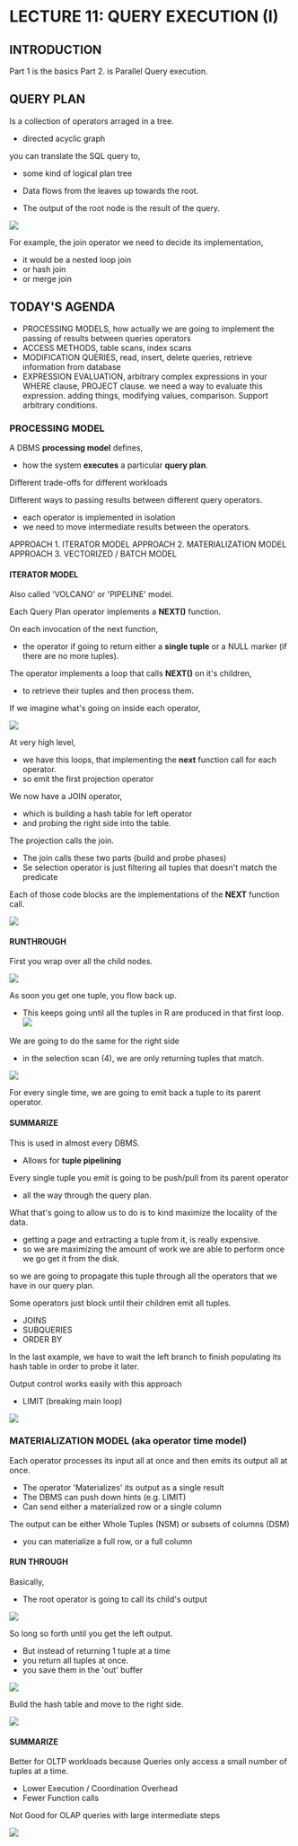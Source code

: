 # LECTURE 11: QUERY EXECUTION (I)

## INTRODUCTION

Part 1 is the basics
Part 2. is Parallel Query execution.

## QUERY PLAN
Is a collection of operators arraged in a tree.
- directed acyclic graph

you can translate the SQL query to,
- some kind of logical plan tree


- Data flows from the leaves up towards the root.
- The output of the root node is the result of the query.
  
![](1.jpg)

For example, the join operator we need to decide its implementation,
- it would be a nested loop join
- or hash join
- or merge join

## TODAY'S AGENDA
- PROCESSING MODELS, how actually we are going to implement the passing of results between queries operators
- ACCESS METHODS, table scans, index scans
- MODIFICATION QUERIES, read, insert, delete queries, retrieve information from database
- EXPRESSION EVALUATION, arbitrary complex expressions in your WHERE clause, PROJECT clause. we need a way to evaluate this expression. 
  adding things, modifying values, comparison. Support arbitrary conditions.

### PROCESSING MODEL
A DBMS **processing model** defines,
- how the system **executes** a particular **query plan**.

Different trade-offs for different workloads

Different ways to passing results between different query operators.
- each operator is implemented in isolation
- we need to move intermediate results between the operators.

APPROACH 1. ITERATOR MODEL
APPROACH 2. MATERIALIZATION MODEL
APPROACH 3. VECTORIZED / BATCH MODEL



#### ITERATOR MODEL
Also called 'VOLCANO' or 'PIPELINE' model.

Each Query Plan operator implements a **NEXT()** function.

On each invocation of the next function,
- the operator if going to return either a **single tuple** or a NULL marker (if there are no more tuples).
  
The operator implements a loop that calls **NEXT()** on it's children,
- to retrieve their tuples and then process them.



If we imagine what's going on inside each operator,

![](2.jpg)

At very high level,
- we have this loops, that implementing the **next** function call for each operator.
- so emit the first projection operator

We now have a JOIN operator,
- which is building a hash table for left operator
- and probing the right side into the table.


The projection calls the join.
- The join calls these two parts (build and probe phases)
- Se selection operator is just filtering all tuples that doesn't match the predicate

Each of those code blocks are the implementations of the **NEXT**  function call.

![](3.jpg)


#### RUNTHROUGH
First you wrap over all the child nodes.

![](4.jpg)

As soon you get one tuple, you flow back up.
- This keeps going until all the tuples in R are produced in that first loop.
![](5.jpg)


We are going to do the same for the right side
- in the selection scan (4), we are only returning tuples that match.
  
![](6.jpg)


For every single time, we are going to emit back a tuple to its parent operator.

#### SUMMARIZE
This is used in almost every DBMS.
- Allows for **tuple pipelining**


Every single tuple you emit is going to be push/pull from its parent operator
- all the way through the query plan.


What that's going to allow us to do is to kind maximize the locality of the data.
- getting a page and extracting a tuple from it, is really expensive.
- so we are maximizing the amount of work we are able to perform once we go get it from the disk.

so we are going to propagate this tuple through all the operators that we have in our query plan.




Some operators just block until their children emit all tuples.
- JOINS
- SUBQUERIES
- ORDER BY

In the last example, we have to wait the left branch to finish populating its hash table in order to probe it later.


Output control works easily with this approach
- LIMIT (breaking main loop)

![](7.jpg)


### MATERIALIZATION MODEL (aka operator time model)
Each operator processes its input all at once and then emits its output all at once.
- The operator 'Materializes' its output as a single result
- The DBMS can push down hints (e.g. LIMIT)
- Can send either a materialized row or a single column

The output can be either Whole Tuples (NSM) or subsets of columns (DSM)
- you can materialize a full row, or a full column



#### RUN THROUGH
Basically,
- The root operator is going to call its child's output

![](8.jpg)

So long so forth until you get the left output.
- But instead of returning 1 tuple at a time
- you return all tuples at once.
- you save them in the 'out' buffer
  
![](9.jpg)

Build the hash table and move to the right side.

![](10.jpg)

#### SUMMARIZE
Better for OLTP workloads because Queries only access a small number of tuples at a time.
- Lower Execution / Coordination Overhead
- Fewer Function calls

Not Good for OLAP queries with large intermediate steps

![](11.jpg)
